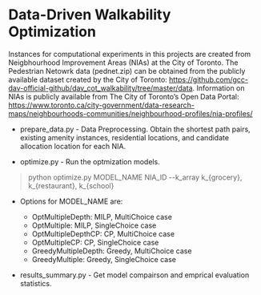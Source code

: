# Data-Driven Walkability Optimization

Instances for computational experiments in this projects are created from Neigbhourhood Improvement Areas (NIAs) at the City of Toronto. The Pedestrian Netowrk data (pednet.zip) can be obtained from the publicly available dataset created by the City of Toronto: https://github.com/gcc-dav-official-github/dav_cot_walkability/tree/master/data. Information on NIAs is publicly available from The City of Toronto’s Open Data Portal: https://www.toronto.ca/city-government/data-research-maps/neighbourhoods-communities/neighbourhood-profiles/nia-profiles/

* prepare_data.py - Data Preprocessing. Obtain the shortest path pairs, existing amenity instances, residential locations, and candidate allocation location for each NIA.

* optimize.py - Run the optmization models.
>  python optimize.py MODEL_NAME NIA_ID --k_array k_{grocery}, k_{restaurant}, k_{school}
>  
  * Options for MODEL_NAME are:
    * OptMultipleDepth: MILP, MultiChoice case
    * OptMultiple: MILP, SingleChoice case
    * OptMultipleDepthCP: CP, MultiChoice case
    * OptMultipleCP: CP, SingleChoice case
    * GreedyMultipleDepth: Greedy, MultiChoice case
    * GreedyMultiple: Greedy, SingleChoice case

* results_summary.py - Get model compairson and emprical evaluation statistics.

